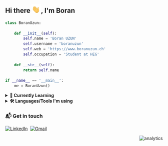## Hi there <img src="./img/hi.gif" width="29px">, I'm Boran

```python
class BoranUzun:

	def __init__(self):
		self.name = 'Boran UZUN'
		self.username = 'boranuzun'
		self.web = 'https://www.boranuzun.ch'
		self.occupation = 'Student at HEG'

	def __str__(self):
		return self.name

if __name__ == '__main__':
	me = BoranUzun()
```

<details>
	<summary><b>🌱 Currently Learning</b></summary>
<br>

![Git](https://img.shields.io/badge/-Git-05122A?style=flat&logo=git)&nbsp;
![JavaScript](https://img.shields.io/badge/-JavaScript-05122A?style=flat&logo=javascript)&nbsp;
![Java](https://img.shields.io/badge/Java-05122A?style=flat&logo=openjdk)&nbsp;
![CSS3 Badge](https://img.shields.io/badge/CSS3-05122A?logo=css3&logoColor=fff&style=flat)&nbsp;

</details>

<details>
  <summary><b>🛠️ Languages/Tools I'm using</b></summary>
<br>

![Python](https://img.shields.io/badge/-Python-05122A?style=flat&logo=python)&nbsp;
![HTML](https://img.shields.io/badge/-HTML-05122A?style=flat&logo=HTML5)&nbsp;
![Markdown](https://img.shields.io/badge/Markdown-05122A?logo=markdown&style=flat)&nbsp;
![Visual Studio Code](https://img.shields.io/badge/-VS%20Code-05122A?style=flat&logo=visual-studio-code&logoColor=007ACC)&nbsp;
![Terminal](https://img.shields.io/badge/Terminal-05122A?style=flat&logo=gnu-bash&logoColor=white)&nbsp;
![GitHub](https://img.shields.io/badge/-GitHub-05122A?style=flat&logo=github)&nbsp;
![Windows](https://img.shields.io/badge/Windows-05122A?logo=windows&style=flat)&nbsp;
![macOS](https://img.shields.io/badge/macOS-05122A?logo=macos&style=flat)&nbsp;

</details>

### 📬 Get in touch

<a href="https://www.linkedin.com/in/boranuzun/"><img alt="LinkedIn" src="https://img.shields.io/badge/LinkedIn-0A66C2?logo=linkedin&logoColor=fff&style=flat"/></a>&nbsp; <a href="mailto:boran.u3@gmail.com"><img alt="Gmail" src="https://img.shields.io/badge/Gmail-EA4335?logo=gmail&logoColor=fff&style=flat" /></a>

<div align="right">
    <img alt='analytics' src='https://profile-counter.glitch.me/boranuzun/count.svg' width='140px'>
</div>
